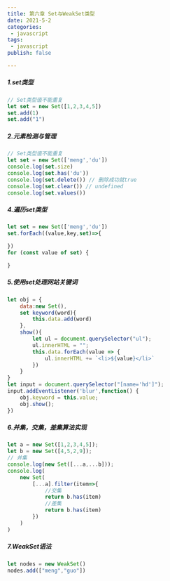 ```yaml
---
title: 第六章 Set与WeakSet类型
date: 2021-5-2
categories:
 - javascript
tags:
 - javascript
publish: false

---
```


<!-- more -->

##### 1.set类型

```javascript
// Set类型值不能重复
let set = new Set([1,2,3,4,5])
set.add(1)
set.add("1")
```

##### 2.元素检测与管理

```javascript
// Set类型值不能重复
let set = new Set(['meng','du'])
console.log(set.size)
console.log(set.has('du'))
console.log(set.delete()) // 删除成功就true
console.log(set.clear()) // undefined
console.log(set.values())
```

##### 4.遍历set类型

```javascript
let set = new Set(['meng','du'])
set.forEach((value,key,set)=>{

})
for (const value of set) {

}
```

##### 5.使用set处理网站关键词

```javascript
let obj = {
    data:new Set(),
    set keyword(word){
    	this.data.add(word)
    },
    show(){
        let ul = document.querySelector("ul");
        ul.innerHTML = "";
        this.data.forEach(value => {
        	ul.innerHTML += `<li>${value}</li>`
        })
    }
}
let input = document.querySelector("[name='hd']");
input.addEventListener('blur',function() {
    obj.keyword = this.value;
    obj.show();
})
```

##### 6.并集，交集，差集算法实现

```javascript
let a = new Set([1,2,3,4,5]);
let b = new Set([4,5,2,9]);
// 并集
console.log(new Set([...a,...b]));
console.log(
    new Set(
        [...a].filter(item=>{
            //交集
            return b.has(item)
            //差集
            return b.has(item)
        })
    )
)
```

##### 7.WeakSet语法

```javascript
let nodes = new WeakSet()
nodes.add(["meng","guo"])
```

